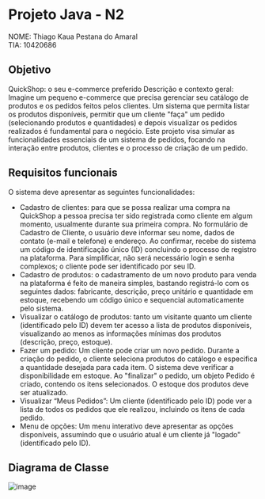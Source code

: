 # Projeto Java - N2

NOME: Thiago Kaua Pestana do Amaral   
TIA: 10420686
## Objetivo
QuickShop: o seu e-commerce preferido 
Descrição e contexto geral: 
Imagine um pequeno e-commerce que precisa gerenciar seu catálogo de produtos e os pedidos feitos pelos 
clientes. Um sistema que permita listar os produtos disponíveis, permitir que um cliente "faça" um pedido 
(selecionando produtos e quantidades) e depois visualizar os pedidos realizados é fundamental para o 
negócio. Este projeto visa simular as funcionalidades essenciais de um sistema de pedidos, focando na 
interação entre produtos, clientes e o processo de criação de um pedido. 

## Requisitos funcionais 
O sistema deve apresentar as seguintes funcionalidades: 
- Cadastro de clientes: para que se possa realizar uma compra na QuickShop a pessoa precisa ter sido 
registrada como cliente em algum momento, usualmente durante sua primeira compra. No formulário 
de Cadastro de Cliente, o usuário deve informar seu nome, dados de contato (e-mail e telefone) e 
endereço. Ao confirmar, recebe do sistema um código de identificação único (ID) concluindo o 
processo de registro na plataforma. Para simplificar, não será necessário login e senha complexos; o 
cliente pode ser identificado por seu ID. 
- Cadastro de produtos: o cadastramento de um novo produto para venda na plataforma é feito de 
maneira simples, bastando registrá-lo com os seguintes dados: fabricante, descrição, preço unitário e 
quantidade em estoque, recebendo um código único e sequencial automaticamente pelo sistema. 
- Visualizar o catálogo de produtos: tanto um visitante quanto um cliente (identificado pelo ID) devem 
ter acesso a lista de produtos disponíveis, visualizando ao menos as informações mínimas dos 
produtos (descrição, preço, estoque). 
- Fazer um pedido: Um cliente pode criar um novo pedido. Durante a criação do pedido, o cliente 
seleciona produtos do catálogo e especifica a quantidade desejada para cada item. O sistema deve 
verificar a disponibilidade em estoque. Ao "finalizar" o pedido, um objeto Pedido é criado, contendo 
os itens selecionados. O estoque dos produtos deve ser atualizado. 
- Visualizar “Meus Pedidos”: Um cliente (identificado pelo ID) pode ver a lista de todos os pedidos que 
ele realizou, incluindo os itens de cada pedido. 
- Menu de opções: Um menu interativo deve apresentar as opções disponíveis, assumindo que o 
usuário atual é um cliente já "logado" (identificado pelo ID).

## Diagrama de Classe

![image](https://github.com/user-attachments/assets/46d994c9-8801-4970-8bb4-9e263a8c43a4)
